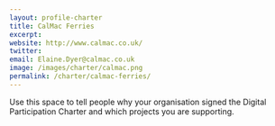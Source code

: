 ```yaml
---
layout: profile-charter
title: CalMac Ferries
excerpt: 
website: http://www.calmac.co.uk/
twitter: 
email: Elaine.Dyer@calmac.co.uk
image: /images/charter/calmac.png
permalink: /charter/calmac-ferries/
---
```


Use this space to tell people why your organisation signed the Digital Participation Charter and which projects you are supporting.
